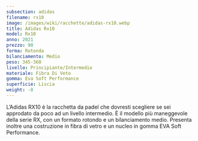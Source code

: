 ```yaml
---
subsection: adidas
filename: rx10
image: /images/wiki/racchette/adidas-rx10.webp
title: Adidas Rx10
model: Rx10
anno: 2021
prezzo: 90
forma: Rotonda
bilanciamento: Medio
peso: 345-360
livello: Principiante/Intermedio
materiale: Fibra Di Veto
gomma: Eva Soft Performance
superficie: Liscia
weight: -8
---
```

L’Adidas RX10 è la racchetta da padel che dovresti scegliere se sei approdato da poco ad un livello intermedio. È il modello più maneggevole della serie RX, con un formato rotondo e un bilanciamento medio. Presenta inoltre una costruzione in fibra di vetro e un nucleo in gomma EVA Soft Performance.